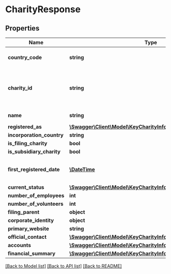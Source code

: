 # CharityResponse

## Properties
Name | Type | Description | Notes
------------ | ------------- | ------------- | -------------
**country_code** | **string** | [ISO 3166-1 alpha-2](https://en.wikipedia.org/wiki/ISO_3166-1_alpha-2) country code | 
**charity_id** | **string** | Charity registration and subsidiary numbers in format &#x60;charityId-subsidiaryNumber&#x60; | 
**name** | **string** | Registered charity name | 
**registered_as** | [**\Swagger\Client\Model\KeyCharityInformationRegisteredAs**](KeyCharityInformationRegisteredAs.md) |  | 
**incorporation_country** | **string** |  | [optional] 
**is_filing_charity** | **bool** |  | 
**is_subsidiary_charity** | **bool** |  | 
**first_registered_date** | [**\DateTime**](\DateTime.md) | First registration date in ISO 8601 date format (YYYY-MM-DD) | 
**current_status** | [**\Swagger\Client\Model\KeyCharityInformationCurrentStatus**](KeyCharityInformationCurrentStatus.md) |  | 
**number_of_employees** | **int** |  | 
**number_of_volunteers** | **int** |  | 
**filing_parent** | **object** |  | 
**corporate_identity** | **object** |  | 
**primary_website** | **string** |  | [optional] 
**official_contact** | [**\Swagger\Client\Model\KeyCharityInformationOfficialContact**](KeyCharityInformationOfficialContact.md) |  | 
**accounts** | [**\Swagger\Client\Model\KeyCharityInformationAccounts**](KeyCharityInformationAccounts.md) |  | 
**financial_summary** | [**\Swagger\Client\Model\KeyCharityInformationFinancialSummary**](KeyCharityInformationFinancialSummary.md) |  | 

[[Back to Model list]](../README.md#documentation-for-models) [[Back to API list]](../README.md#documentation-for-api-endpoints) [[Back to README]](../README.md)


